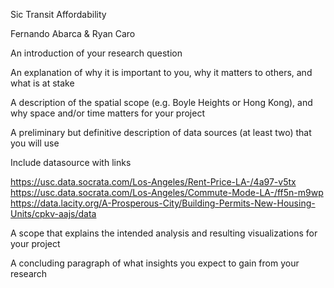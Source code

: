 Sic Transit Affordability

Fernando Abarca & Ryan Caro

An introduction of your research question

An explanation of why it is important to you, why it matters to others, and what is at stake

A description of the spatial scope (e.g. Boyle Heights or Hong Kong), and why space and/or time matters for your project

A preliminary but definitive description of data sources (at least two) that you will use

Include datasource with links

https://usc.data.socrata.com/Los-Angeles/Rent-Price-LA-/4a97-v5tx
https://usc.data.socrata.com/Los-Angeles/Commute-Mode-LA-/ff5n-m9wp
https://data.lacity.org/A-Prosperous-City/Building-Permits-New-Housing-Units/cpkv-aajs/data

A scope that explains the intended analysis and resulting visualizations for your project

A concluding paragraph of what insights you expect to gain from your research
